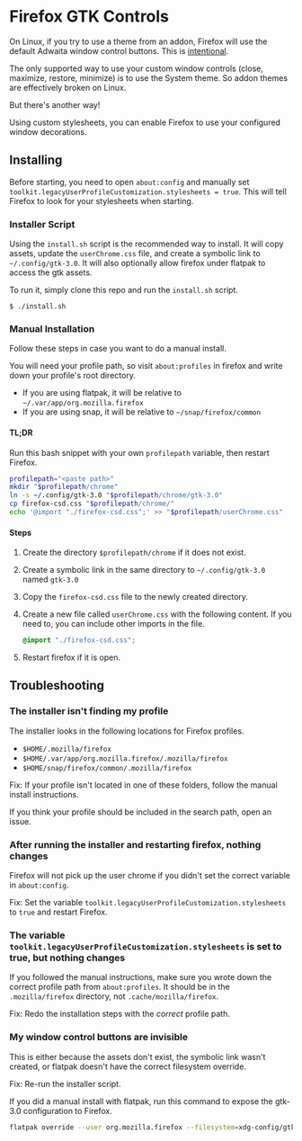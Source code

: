 # Firefox GTK Controls

On Linux, if you try to use a theme from an addon, Firefox will use the default Adwaita window control buttons. This is [intentional](https://bugzilla.mozilla.org/show_bug.cgi?id=1832975).

The only supported way to use your custom window controls (close, maximize, restore, minimize) is to use the System theme. So addon themes are effectively broken on Linux.

But there's another way!

Using custom stylesheets, you can enable Firefox to use your configured window decorations.

## Installing

Before starting, you need to open `about:config` and manually set `toolkit.legacyUserProfileCustomization.stylesheets = true`. This will tell Firefox to look for your stylesheets when starting.

### Installer Script

Using the `install.sh` script is the recommended way to install. It will copy assets, update the `userChrome.css` file, and create a symbolic link to `~/.config/gtk-3.0`. It will also optionally allow firefox under flatpak to access the gtk assets.

To run it, simply clone this repo and run the `install.sh` script.

```
$ ./install.sh
```

### Manual Installation

Follow these steps in case you want to do a manual install.

You will need your profile path, so visit `about:profiles` in firefox and write down your profile's root directory.

- If you are using flatpak, it will be relative to `~/.var/app/org.mozilla.firefox`
- If you are using snap, it will be relative to `~/snap/firefox/common`

#### TL;DR

Run this bash snippet with your own `profilepath` variable, then restart Firefox.

```sh
profilepath="<paste path>"
mkdir "$profilepath/chrome"
ln -s ~/.config/gtk-3.0 "$profilepath/chrome/gtk-3.0"
cp firefox-csd.css "$profilepath/chrome/"
echo '@import "./firefox-csd.css";' >> "$profilepath/userChrome.css"
```

#### Steps

1. Create the directory `$profilepath/chrome` if it does not exist.

2. Create a symbolic link in the same directory to `~/.config/gtk-3.0` named `gtk-3.0`

3. Copy the `firefox-csd.css` file to the newly created directory.

4. Create a new file called `userChrome.css` with the following content. If you need to, you can include other imports in the file.

   ```css
   @import "./firefox-csd.css";
   ```

5. Restart firefox if it is open.

## Troubleshooting

### The installer isn't finding my profile

The installer looks in the following locations for Firefox profiles.

- `$HOME/.mozilla/firefox`
- `$HOME/.var/app/org.mozilla.firefox/.mozilla/firefox`
- `$HOME/snap/firefox/common/.mozilla/firefox`

Fix: If your profile isn't located in one of these folders, follow the manual install instructions.

If you think your profile should be included in the search path, open an issue.

### After running the installer and restarting firefox, nothing changes

Firefox will not pick up the user chrome if you didn't set the correct variable in `about:config`.

Fix: Set the variable `toolkit.legacyUserProfileCustomization.stylesheets` to `true` and restart Firefox.

### The variable `toolkit.legacyUserProfileCustomization.stylesheets` is set to true, but nothing changes

If you followed the manual instructions, make sure you wrote down the correct profile path from `about:profiles`. It should be in the `.mozilla/firefox` directory, not `.cache/mozilla/firefox`.

Fix: Redo the installation steps with the *correct* profile path.

### My window control buttons are invisible

This is either because the assets don't exist, the symbolic link wasn't created, or flatpak doesn't have the correct filesystem override.

Fix: Re-run the installer script.

If you did a manual install with flatpak, run this command to expose the gtk-3.0 configuration to Firefox.

```sh
flatpak override --user org.mozilla.firefox --filesystem=xdg-config/gtk-3.0:ro
```
